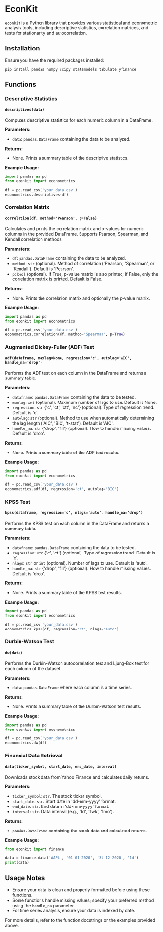 
# EconKit

`econkit` is a Python library that provides various statistical and econometric analysis tools, including descriptive statistics, correlation matrices, and tests for stationarity and autocorrelation.

## Installation

Ensure you have the required packages installed:
```bash
pip install pandas numpy scipy statsmodels tabulate yfinance
```

## Functions

### Descriptive Statistics

#### `descriptives(data)`

Computes descriptive statistics for each numeric column in a DataFrame.

**Parameters:**
- `data`: `pandas.DataFrame` containing the data to be analyzed.

**Returns:**
- None. Prints a summary table of the descriptive statistics.

**Example Usage:**
```python
import pandas as pd
from econkit import econometrics

df = pd.read_csv('your_data.csv')
econometrics.descriptives(df)
```

### Correlation Matrix

#### `correlation(df, method='Pearson', p=False)`

Calculates and prints the correlation matrix and p-values for numeric columns in the provided DataFrame. Supports Pearson, Spearman, and Kendall correlation methods.

**Parameters:**
- `df`: `pandas.DataFrame` containing the data to be analyzed.
- `method`: `str` (optional). Method of correlation ('Pearson', 'Spearman', or 'Kendall'). Default is 'Pearson'.
- `p`: `bool` (optional). If True, p-value matrix is also printed; if False, only the correlation matrix is printed. Default is False.

**Returns:**
- None. Prints the correlation matrix and optionally the p-value matrix.

**Example Usage:**
```python
import pandas as pd
from econkit import econometrics

df = pd.read_csv('your_data.csv')
econometrics.correlation(df, method='Spearman', p=True)
```

### Augmented Dickey-Fuller (ADF) Test

#### `adf(dataframe, maxlag=None, regression='c', autolag='AIC', handle_na='drop')`

Performs the ADF test on each column in the DataFrame and returns a summary table.

**Parameters:**
- `dataframe`: `pandas.DataFrame` containing the data to be tested.
- `maxlag`: `int` (optional). Maximum number of lags to use. Default is None.
- `regression`: `str` {'c', 'ct', 'ctt', 'nc'} (optional). Type of regression trend. Default is 'c'.
- `autolag`: `str` (optional). Method to use when automatically determining the lag length ('AIC', 'BIC', 't-stat'). Default is 'AIC'.
- `handle_na`: `str` {'drop', 'fill'} (optional). How to handle missing values. Default is 'drop'.

**Returns:**
- None. Prints a summary table of the ADF test results.

**Example Usage:**
```python
import pandas as pd
from econkit import econometrics

df = pd.read_csv('your_data.csv')
econometrics.adf(df, regression='ct', autolag='BIC')
```

### KPSS Test

#### `kpss(dataframe, regression='c', nlags='auto', handle_na='drop')`

Performs the KPSS test on each column in the DataFrame and returns a summary table.

**Parameters:**
- `dataframe`: `pandas.DataFrame` containing the data to be tested.
- `regression`: `str` {'c', 'ct'} (optional). Type of regression trend. Default is 'c'.
- `nlags`: `str` or `int` (optional). Number of lags to use. Default is 'auto'.
- `handle_na`: `str` {'drop', 'fill'} (optional). How to handle missing values. Default is 'drop'.

**Returns:**
- None. Prints a summary table of the KPSS test results.

**Example Usage:**
```python
import pandas as pd
from econkit import econometrics

df = pd.read_csv('your_data.csv')
econometrics.kpss(df, regression='ct', nlags='auto')
```

### Durbin-Watson Test

#### `dw(data)`

Performs the Durbin-Watson autocorrelation test and Ljung-Box test for each column of the dataset.

**Parameters:**
- `data`: `pandas.DataFrame` where each column is a time series.

**Returns:**
- None. Prints a summary table of the Durbin-Watson test results.

**Example Usage:**
```python
import pandas as pd
from econkit import econometrics

df = pd.read_csv('your_data.csv')
econometrics.dw(df)
```

### Financial Data Retrieval

#### `data(ticker_symbol, start_date, end_date, interval)`

Downloads stock data from Yahoo Finance and calculates daily returns.

**Parameters:**
- `ticker_symbol`: `str`. The stock ticker symbol.
- `start_date`: `str`. Start date in 'dd-mm-yyyy' format.
- `end_date`: `str`. End date in 'dd-mm-yyyy' format.
- `interval`: `str`. Data interval (e.g., '1d', '1wk', '1mo').

**Returns:**
- `pandas.DataFrame` containing the stock data and calculated returns.

**Example Usage:**
```python
from econkit import finance

data = finance.data('AAPL', '01-01-2020', '31-12-2020', '1d')
print(data)
```

## Usage Notes

- Ensure your data is clean and properly formatted before using these functions.
- Some functions handle missing values; specify your preferred method using the `handle_na` parameter.
- For time series analysis, ensure your data is indexed by date.

For more details, refer to the function docstrings or the examples provided above.

